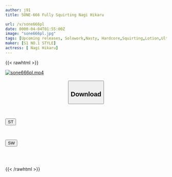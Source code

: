 ```yaml
---
author: j91
title: SONE-666 Fully Squirting Nagi Hikaru

url: /v/sone666pl
date: 0000-04-04T01:55:00Z
image: "sone666pl.jpg"
tags: [Upcoming releases, Solowork,Nasty, Hardcore,Squirting,Lotion,Ultra-Huge Tits,Acme · Orgasm	]
maker: [S1 NO.1 STYLE]
actress: [ Nagi Hikaru]
---
```



{{< rawhtml >}}

<div class="video" data-videoid="pending_link.html">
    <a href="javascript:;">
        <img src="/v/sone666pl/sone666pl.jpg" width="WIDTH" height="HEIGHT" alt="sone666pl.mp4" loading="lazy">
    </a>
</div>

<script type="text/javascript" src="https://j91.asia/asset/on-demand-pend.js"></script>

<br>
  <link rel="stylesheet" href="https://j91.asia/asset/bs5.css">
  
  <center>
  <button class="btn btn-primary" type="button" data-bs-toggle="collapse" data-bs-target=".multi-collapse" aria-expanded="false" aria-controls="multiCollapseExample1 multiCollapseExample2"><h2>Download</h2></button></center>
</p>
<div class="row">
  <div class="col">
    <div class="collapse multi-collapse" id="multiCollapseExample1">
      <div class="card card-body">
	      	      <br>
<div class="buttons">  
<p><a href="https://j91.asia/pending_link.html" target="_blank"><button class="btn-hover color-3"><i class="fa fa-download"></i> ST</button></a></p></div>
    </div>
  </div>
</div>
  <div class="col">
    <div class="collapse multi-collapse" id="multiCollapseExample2">
      <div class="card card-body">
	      <br>
<div class="buttons">
<p><a href="https://j91.asia/pending_link.html" target="_blank"><button class="btn-hover color-2"><i class="fa fa-download"></i> SW</button></a></p></div>
<br><br>
      </div>
    </div>
  </div>
</div>

{{< /rawhtml >}}